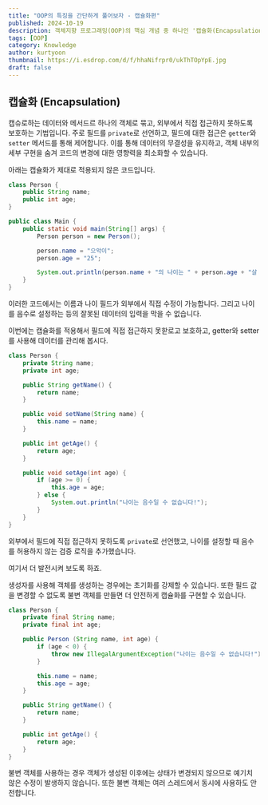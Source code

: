 ```yaml
---
title: "OOP의 특징을 간단하게 풀어보자 - 캡슐화편"
published: 2024-10-19
description: 객체지향 프로그래밍(OOP)의 핵심 개념 중 하나인 '캡슐화(Encapsulation)'를 쉽게 풀어보기
tags: [OOP]
category: Knowledge
author: kurtyoon
thumbnail: https://i.esdrop.com/d/f/hhaNifrpr0/ukThTOpYpE.jpg
draft: false
---
```


## 캡슐화 (Encapsulation)

캡슈로하는 데이터와 메서드르 하나의 객체로 묶고, 외부에서 직접 접근하지 못하도록 보호하는 기법입니다.
주로 필드를 `private`로 선언하고, 필드에 대한 접근은 `getter`와 `setter` 메서드를 통해 제어합니다. 이를 통해 데이터의 무결성을 유지하고, 객체 내부의 세부 구현을 숨겨 코드의 변경에 대한 영향력을 최소화할 수 있습니다.

아래는 캡슐화가 제대로 적용되지 않은 코드입니다.

```java
class Person {
    public String name;
    public int age;
}

public class Main {
    public static void main(String[] args) {
        Person person = new Person();

        person.name = "으악이";
        person.age = "25";

        System.out.println(person.name + "의 나이는 " + person.age + "살 입니다.");
    }
}
```

이러한 코드에서는 이름과 나이 필드가 외부에서 직접 수정이 가능합니다. 그리고 나이를 음수로 설정하는 등의 잘못된 데이터의 입력을 막을 수 없습니다.

이번에는 캡슐화를 적용해서 필드에 직접 접근하지 못핟로고 보호하고, getter와 setter를 사용해 데이터를 관리해 봅시다.

```java
class Person {
    private String name;
    private int age;

    public String getName() {
        return name;
    }

    public void setName(String name) {
        this.name = name;
    }

    public int getAge() {
        return age;
    }

    public void setAge(int age) {
        if (age >= 0) {
            this.age = age;
        } else {
            System.out.println("나이는 음수일 수 없습니다!");
        }
    }
}
```

외부에서 필드에 직접 접근하지 못하도록 `private`로 선언했고, 나이를 설정할 때 음수를 허용하지 않는 검증 로직을 추가했습니다.

여기서 더 발전시켜 보도록 하죠.

생성자를 사용해 객체를 생성하는 경우에는 초기화를 강제할 수 있습니다. 또한 필드 값을 변경할 수 없도록 불변 객체를 만들면 더 안전하게 캡슐화를 구현할 수 있습니다.

```java
class Person {
    private final String name;
    private final int age;

    public Person (String name, int age) {
        if (age < 0) {
            throw new IllegalArgumentException("나이는 음수일 수 없습니다!");
        }

        this.name = name;
        this.age = age;
    }

    public String getName() {
        return name;
    }

    public int getAge() {
        return age;
    }
}
```

불변 객체를 사용하는 경우 객체가 생성된 이후에는 상태가 변경되지 않으므로 예기치 않은 수정이 발생하지 않습니다. 또한 불변 객체는 여러 스레드에서 동시에 사용하도 안전합니다.
